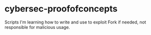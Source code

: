 # cybersec-proofofconcepts
Scripts I'm learning how to write and use to exploit
Fork if needed, not responsible for malicious usage.
